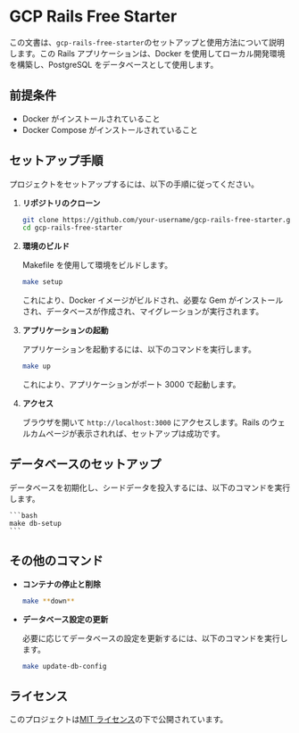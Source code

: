 # GCP Rails Free Starter

この文書は、`gcp-rails-free-starter`のセットアップと使用方法について説明します。この Rails アプリケーションは、Docker を使用してローカル開発環境を構築し、PostgreSQL をデータベースとして使用します。

## 前提条件

- Docker がインストールされていること
- Docker Compose がインストールされていること

## セットアップ手順

プロジェクトをセットアップするには、以下の手順に従ってください。

1. **リポジトリのクローン**

   ```bash
   git clone https://github.com/your-username/gcp-rails-free-starter.git
   cd gcp-rails-free-starter
   ```

2. **環境のビルド**

   Makefile を使用して環境をビルドします。

   ```bash
   make setup
   ```

   これにより、Docker イメージがビルドされ、必要な Gem がインストールされ、データベースが作成され、マイグレーションが実行されます。

3. **アプリケーションの起動**

   アプリケーションを起動するには、以下のコマンドを実行します。

   ```bash
   make up
   ```

   これにより、アプリケーションがポート 3000 で起動します。

4. **アクセス**

   ブラウザを開いて `http://localhost:3000` にアクセスします。Rails のウェルカムページが表示されれば、セットアップは成功です。

## データベースのセットアップ

データベースを初期化し、シードデータを投入するには、以下のコマンドを実行します。

    ```bash
    make db-setup
    ```

## その他のコマンド

- **コンテナの停止と削除**

  ```bash
  make **down**
  ```

- **データベース設定の更新**

  必要に応じてデータベースの設定を更新するには、以下のコマンドを実行します。

  ```bash
  make update-db-config
  ```

## ライセンス

このプロジェクトは[MIT ライセンス](LICENSE)の下で公開されています。

